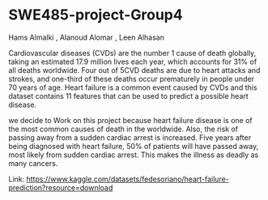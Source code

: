 # SWE485-project-Group4

Hams Almalki ,
Alanoud Alomar ,
Leen Alhasan

Cardiovascular diseases (CVDs) are the number 1 cause of death globally, taking an estimated 17.9 million lives each year, 
which accounts for 31% of all deaths worldwide. Four out of 5CVD deaths are due to heart attacks and strokes, 
and one-third of these deaths occur prematurely in people under 70 years of age.
Heart failure is a common event caused by CVDs and this dataset contains 11 features that can be used to predict a possible heart disease.


we decide to Work on this project because heart failure disease is one of the most common causes of death in the worldwide.
 Also, the risk of passing away from a sudden cardiac arrest is increased.
 Five years after being diagnosed with heart failure, 50% of patients will have passed away,
 most likely from sudden cardiac arrest.
This makes the illness as deadly as many cancers.


Link: https://www.kaggle.com/datasets/fedesoriano/heart-failure-prediction?resource=download
